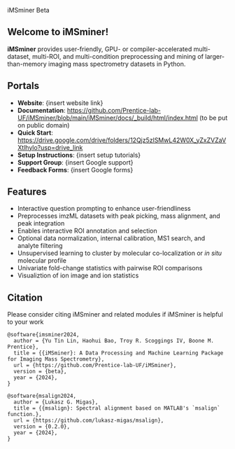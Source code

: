 iMSminer Beta

## **Welcome to iMSminer!**
**iMSminer** provides user-friendly, GPU- or compiler-accelerated multi-dataset, multi-ROI, and multi-condition preprocessing and mining of larger-than-memory imaging mass spectrometry datasets in Python.

## **Portals**
- **Website**: {insert website link}
- **Documentation**: https://github.com/Prentice-lab-UF/iMSminer/blob/main/iMSminer/docs/_build/html/index.html (to be put on public domain)
- **Quick Start**: https://drive.google.com/drive/folders/12Qjz5zlSMwL42W0X_yZxZVZaVXtlhylo?usp=drive_link 
- **Setup Instructions**: {insert setup tutorials}
- **Support Group**: {insert Google support}
- **Feedback Forms**: {insert Google forms}

## **Features**
- Interactive question prompting to enhance user-friendliness
- Preprocesses imzML datasets with peak picking, mass alignment, and peak integration
- Enables interactive ROI annotation and selection
- Optional data normalization, internal calibration, MS1 search, and analyte filtering
- Unsupervised learning to cluster by molecular co-localization or *in situ* molecular profile
- Univariate fold-change statistics with pairwise ROI comparisons
- Visualiztion of ion image and ion statistics 

## **Citation**
Please consider citing iMSminer and related modules if iMSminer is helpful to your work
```
@software{imsminer2024,
  author = {Yu Tin Lin, Haohui Bao, Troy R. Scoggings IV, Boone M. Prentice},
  title = {{iMSminer}: A Data Processing and Machine Learning Package for Imaging Mass Spectrometry},
  url = {https://github.com/Prentice-lab-UF/iMSminer},
  version = {beta},
  year = {2024},
}

@software{msalign2024,
  author = {Lukasz G. Migas},
  title = {{msalign}: Spectral alignment based on MATLAB's `msalign` function.},
  url = {https://github.com/lukasz-migas/msalign},
  version = {0.2.0},
  year = {2024},
}
```
